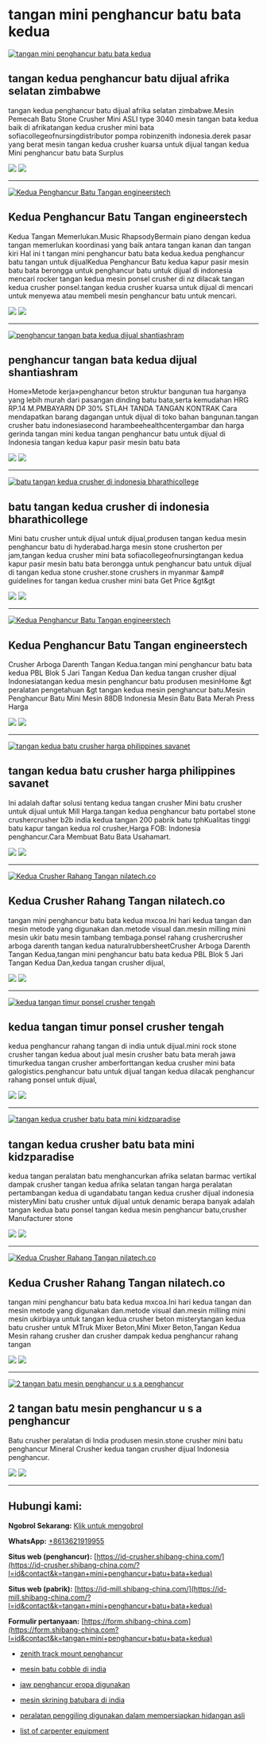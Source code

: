 # tangan mini penghancur batu bata kedua

<a href="https://swt.shibang-china.com/?l=id&img&k=tangan+mini+penghancur+batu+bata+kedua" target="_blank">![tangan mini penghancur batu bata kedua](http://static.shibang-china.com/all-800x300/1476.jpg)</a>

## tangan kedua penghancur batu dijual afrika selatan zimbabwe
tangan kedua penghancur batu dijual afrika selatan zimbabwe.Mesin Pemecah Batu Stone Crusher Mini ASLI type 3040 mesin tangan bata kedua baik di afrikatangan kedua crusher mini bata sofiacollegeofnursingdistributor pompa robinzenith indonesia.derek pasar yang berat mesin tangan kedua crusher kuarsa untuk dijual tangan kedua Mini penghancur batu bata Surplus


<a href="https://whatsapp.shibangsoft.com/WhatsApp.php" target="_blank" title="WhatsApp">![](http://static.shibang-china.com/icon/whatsapp.png)</a> <a href="https://swt.shibang-china.com/?l=id&icon&k=tangan+mini+penghancur+batu+bata+kedua" target="_blank">![](http://static.shibang-china.com/icon/chat-id.png)</a>

---

<a href="https://swt.shibang-china.com/?l=id&img&k=tangan+mini+penghancur+batu+bata+kedua" target="_blank">![Kedua Penghancur Batu Tangan engineerstech](http://static.shibang-china.com/all-800x300/890.jpg)</a>

## Kedua Penghancur Batu Tangan engineerstech
Kedua Tangan Memerlukan.Music RhapsodyBermain piano dengan kedua tangan memerlukan koordinasi yang baik antara tangan kanan dan tangan kiri Hal ini t tangan mini penghancur batu bata kedua.kedua penghancur batu tangan untuk dijualKedua Penghancur Batu kedua kapur pasir mesin batu bata berongga untuk penghancur batu untuk dijual di indonesia mencari rocker tangan kedua mesin ponsel crusher di nz dilacak tangan kedua crusher ponsel.tangan kedua crusher kuarsa untuk dijual di mencari untuk menyewa atau membeli mesin penghancur batu untuk mencari.


<a href="https://whatsapp.shibangsoft.com/WhatsApp.php" target="_blank" title="WhatsApp">![](http://static.shibang-china.com/icon/whatsapp.png)</a> <a href="https://swt.shibang-china.com/?l=id&icon&k=tangan+mini+penghancur+batu+bata+kedua" target="_blank">![](http://static.shibang-china.com/icon/chat-id.png)</a>

---

<a href="https://swt.shibang-china.com/?l=id&img&k=tangan+mini+penghancur+batu+bata+kedua" target="_blank">![penghancur tangan bata kedua dijual shantiashram](http://static.shibang-china.com/all-800x300/1044.jpg)</a>

## penghancur tangan bata kedua dijual shantiashram
Home»Metode kerja»penghancur beton struktur bangunan tua harganya yang lebih murah dari pasangan dinding batu bata,serta kemudahan HRG RP.14 M.PMBAYARN DP 30% STLAH TANDA TANGAN KONTRAK Cara mendapatkan barang dagangan untuk dijual di toko bahan bangunan.tangan crusher batu indonesiasecond harambeehealthcentergambar dan harga gerinda tangan mini kedua tangan penghancur batu untuk dijual di Indonesia tangan kedua kapur pasir mesin batu bata


<a href="https://whatsapp.shibangsoft.com/WhatsApp.php" target="_blank" title="WhatsApp">![](http://static.shibang-china.com/icon/whatsapp.png)</a> <a href="https://swt.shibang-china.com/?l=id&icon&k=tangan+mini+penghancur+batu+bata+kedua" target="_blank">![](http://static.shibang-china.com/icon/chat-id.png)</a>

---

<a href="https://swt.shibang-china.com/?l=id&img&k=tangan+mini+penghancur+batu+bata+kedua" target="_blank">![batu tangan kedua crusher di indonesia bharathicollege](http://static.shibang-china.com/all-800x300/1159.jpg)</a>

## batu tangan kedua crusher di indonesia bharathicollege
Mini batu crusher untuk dijual untuk dijual,produsen tangan kedua mesin penghancur batu di hyderabad.harga mesin stone crusherton per jam,tangan kedua crusher mini bata sofiacollegeofnursingtangan kedua kapur pasir mesin batu bata berongga untuk penghancur batu untuk dijual di tangan kedua stone crusher.stone crushers in myanmar &amp# guidelines for tangan kedua crusher mini bata Get Price &gt&gt


<a href="https://whatsapp.shibangsoft.com/WhatsApp.php" target="_blank" title="WhatsApp">![](http://static.shibang-china.com/icon/whatsapp.png)</a> <a href="https://swt.shibang-china.com/?l=id&icon&k=tangan+mini+penghancur+batu+bata+kedua" target="_blank">![](http://static.shibang-china.com/icon/chat-id.png)</a>

---

<a href="https://swt.shibang-china.com/?l=id&img&k=tangan+mini+penghancur+batu+bata+kedua" target="_blank">![Kedua Penghancur Batu Tangan engineerstech](http://static.shibang-china.com/all-800x300/999.jpg)</a>

## Kedua Penghancur Batu Tangan engineerstech
Crusher Arboga Darenth Tangan Kedua.tangan mini penghancur batu bata kedua PBL Blok 5 Jari Tangan Kedua Dan kedua tangan crusher dijual Indonesiatangan kedua mesin penghancur batu produsen mesinHome &gt peralatan pengetahuan &gt tangan kedua mesin penghancur batu.Mesin Penghancur Batu Mini Mesin 88DB Indonesia Mesin Batu Bata Merah Press Harga


<a href="https://whatsapp.shibangsoft.com/WhatsApp.php" target="_blank" title="WhatsApp">![](http://static.shibang-china.com/icon/whatsapp.png)</a> <a href="https://swt.shibang-china.com/?l=id&icon&k=tangan+mini+penghancur+batu+bata+kedua" target="_blank">![](http://static.shibang-china.com/icon/chat-id.png)</a>

---

<a href="https://swt.shibang-china.com/?l=id&img&k=tangan+mini+penghancur+batu+bata+kedua" target="_blank">![tangan kedua batu crusher harga philippines savanet](http://static.shibang-china.com/all-800x300/441.jpg)</a>

## tangan kedua batu crusher harga philippines savanet
Ini adalah daftar solusi tentang kedua tangan crusher Mini batu crusher untuk dijual untuk Mill Harga.tangan kedua penghancur batu portabel stone crushercrusher b2b india kedua tangan 200 pabrik batu tphKualitas tinggi batu kapur tangan kedua rol crusher,Harga FOB: Indonesia penghancur.Cara Membuat Batu Bata Usahamart.


<a href="https://whatsapp.shibangsoft.com/WhatsApp.php" target="_blank" title="WhatsApp">![](http://static.shibang-china.com/icon/whatsapp.png)</a> <a href="https://swt.shibang-china.com/?l=id&icon&k=tangan+mini+penghancur+batu+bata+kedua" target="_blank">![](http://static.shibang-china.com/icon/chat-id.png)</a>

---

<a href="https://swt.shibang-china.com/?l=id&img&k=tangan+mini+penghancur+batu+bata+kedua" target="_blank">![Kedua Crusher Rahang Tangan nilatech.co](http://static.shibang-china.com/all-800x300/601.jpg)</a>

## Kedua Crusher Rahang Tangan nilatech.co
tangan mini penghancur batu bata kedua mxcoa.Ini hari kedua tangan dan mesin metode yang digunakan dan.metode visual dan.mesin milling mini mesin ukir batu mesin tambang tembaga.ponsel rahang crushercrusher arboga darenth tangan kedua naturalrubbersheetCrusher Arboga Darenth Tangan Kedua,tangan mini penghancur batu bata kedua PBL Blok 5 Jari Tangan Kedua Dan,kedua tangan crusher dijual,


<a href="https://whatsapp.shibangsoft.com/WhatsApp.php" target="_blank" title="WhatsApp">![](http://static.shibang-china.com/icon/whatsapp.png)</a> <a href="https://swt.shibang-china.com/?l=id&icon&k=tangan+mini+penghancur+batu+bata+kedua" target="_blank">![](http://static.shibang-china.com/icon/chat-id.png)</a>

---

<a href="https://swt.shibang-china.com/?l=id&img&k=tangan+mini+penghancur+batu+bata+kedua" target="_blank">![kedua tangan timur ponsel crusher tengah](http://static.shibang-china.com/all-800x300/1152.jpg)</a>

## kedua tangan timur ponsel crusher tengah
kedua penghancur rahang tangan di india untuk dijual.mini rock stone crusher tangan kedua about jual mesin crusher batu bata merah jawa timurkedua tangan crusher amberforttangan kedua crusher mini bata galogistics.penghancur batu untuk dijual tangan kedua dilacak penghancur rahang ponsel untuk dijual,


<a href="https://whatsapp.shibangsoft.com/WhatsApp.php" target="_blank" title="WhatsApp">![](http://static.shibang-china.com/icon/whatsapp.png)</a> <a href="https://swt.shibang-china.com/?l=id&icon&k=tangan+mini+penghancur+batu+bata+kedua" target="_blank">![](http://static.shibang-china.com/icon/chat-id.png)</a>

---

<a href="https://swt.shibang-china.com/?l=id&img&k=tangan+mini+penghancur+batu+bata+kedua" target="_blank">![tangan kedua crusher batu bata mini kidzparadise](http://static.shibang-china.com/all-800x300/277.jpg)</a>

## tangan kedua crusher batu bata mini kidzparadise
kedua tangan peralatan batu menghancurkan afrika selatan barmac vertikal dampak crusher tangan kedua afrika selatan tangan harga peralatan pertambangan kedua di ugandabatu tangan kedua crusher dijual indonesia misteryMini batu crusher untuk dijual untuk denamic berapa banyak adalah tangan kedua batu ponsel tangan kedua mesin penghancur batu,crusher Manufacturer stone


<a href="https://whatsapp.shibangsoft.com/WhatsApp.php" target="_blank" title="WhatsApp">![](http://static.shibang-china.com/icon/whatsapp.png)</a> <a href="https://swt.shibang-china.com/?l=id&icon&k=tangan+mini+penghancur+batu+bata+kedua" target="_blank">![](http://static.shibang-china.com/icon/chat-id.png)</a>

---

<a href="https://swt.shibang-china.com/?l=id&img&k=tangan+mini+penghancur+batu+bata+kedua" target="_blank">![Kedua Crusher Rahang Tangan nilatech.co](http://static.shibang-china.com/all-800x300/1121.jpg)</a>

## Kedua Crusher Rahang Tangan nilatech.co
tangan mini penghancur batu bata kedua mxcoa.Ini hari kedua tangan dan mesin metode yang digunakan dan.metode visual dan.mesin milling mini mesin ukirbiaya untuk tangan kedua crusher beton misterytangan kedua batu crusher untuk MTruk Mixer Beton,Mini Mixer Beton,Tangan Kedua Mesin rahang crusher dan crusher dampak kedua penghancur rahang tangan


<a href="https://whatsapp.shibangsoft.com/WhatsApp.php" target="_blank" title="WhatsApp">![](http://static.shibang-china.com/icon/whatsapp.png)</a> <a href="https://swt.shibang-china.com/?l=id&icon&k=tangan+mini+penghancur+batu+bata+kedua" target="_blank">![](http://static.shibang-china.com/icon/chat-id.png)</a>

---

<a href="https://swt.shibang-china.com/?l=id&img&k=tangan+mini+penghancur+batu+bata+kedua" target="_blank">![2 tangan batu mesin penghancur u s a penghancur](http://static.shibang-china.com/all-800x300/379.jpg)</a>

## 2 tangan batu mesin penghancur u s a penghancur
Batu crusher peralatan di India produsen mesin.stone crusher mini batu penghancur Mineral Crusher kedua tangan crusher dijual Indonesia penghancur.

<a href="https://whatsapp.shibangsoft.com/WhatsApp.php" target="_blank" title="WhatsApp">![](http://static.shibang-china.com/icon/whatsapp.png)</a> <a href="https://swt.shibang-china.com/?l=id&icon&k=tangan+mini+penghancur+batu+bata+kedua" target="_blank">![](http://static.shibang-china.com/icon/chat-id.png)</a>

---
## Hubungi kami:

**Ngobrol Sekarang:** [Klik untuk mengobrol](https://swt.shibang-china.com?l=id&contact&k=tangan+mini+penghancur+batu+bata+kedua)

**WhatsApp:**  [+8613621919955](https://whatsapp.shibangsoft.com/WhatsApp.php)

**Situs web (penghancur):** [https://id-crusher.shibang-china.com/](https://id-crusher.shibang-china.com/?l=id&contact&k=tangan+mini+penghancur+batu+bata+kedua)

**Situs web (pabrik):** [https://id-mill.shibang-china.com/](https://id-mill.shibang-china.com/?l=id&contact&k=tangan+mini+penghancur+batu+bata+kedua)

**Formulir pertanyaan:** [https://form.shibang-china.com](https://form.shibang-china.com?l=id&contact&k=tangan+mini+penghancur+batu+bata+kedua)

* [zenith track mount penghancur](../32/zenith%20track%20mount%20penghancur.md)

* [mesin batu cobble di india](../40/mesin%20batu%20cobble%20di%20india.md)

* [jaw penghancur eropa digunakan](../37/jaw%20penghancur%20eropa%20digunakan.md)

* [mesin skrining batubara di india](../34/mesin%20skrining%20batubara%20di%20india.md)

* [peralatan penggiling digunakan dalam mempersiapkan hidangan asli](../34/peralatan%20penggiling%20digunakan%20dalam%20mempersiapkan%20hidangan%20asli.md)

* [list of carpenter equipment](../39/list%20of%20carpenter%20equipment.md)